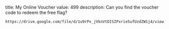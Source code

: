 title: My Online Voucher
value: 499
description: Can you find the voucher code to redeem the free flag?

`https://drive.google.com/file/d/1u9rPx_jVknVtDISIPxrie5ufUzdZW1j4/view`